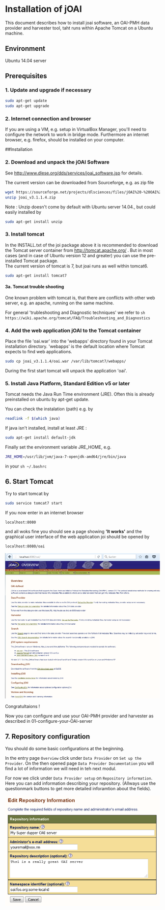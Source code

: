 # Installation of jOAI
This document describes how to install joai software, an OAI-PMH data provider and harvester tool, taht runs within Apache Tomcat on a Ubuntu machine. 

## Environment
Ubuntu 14.04 server

## Prerequisites

### 1. Update and upgrade if necessary
```sh
sudo apt-get update
sudo apt-get upgrade
```
### 2. Internet connection and browser
If you are using a VM, e.g. setup in VirtualBox Manager, you'll need to configure the network to work in bridge mode. Furthermore an internet browser, e.g. firefox, should be installed on your computer.

##Installation

### 2. Download and unpack the jOAI Software
See http://www.dlese.org/dds/services/joai_software.jsp for details.

The current version can be downloaded from Sourceforge, e.g. as zip file

```sh
wget https://sourceforge.net/projects/dlsciences/files/jOAI%20-%20OAI%20Provider_Harvester/v3.1.1.4/joai_v3.1.1.4.zip
unzip joai_v3.1.1.4.zip
```

Note : Unzip doesn't come by default with Ubuntu server 14.04., but could easily installed by
```sh
sudo apt-get install unzip
```

### 3. Install tomcat
In the INSTALL.txt of the joi package above it is recommended to download
the Tomcat server container from http://tomcat.apache.org/ .
But in most cases (and in case of Ubuntu version 12 and greater) you can use the pre-installed Tomcat package.  
The current version of tomcat is 7, but joai runs as well within tomcat6.
```sh
sudo apt-get install tomcat7
```

#### 3a. Tomcat trouble shooting
One known problem with tomcat is, that there are conflicts with other web server, e.g. an apache, running on the same machine.

For general 'trubleshooting and Diagnostic techniques' we refer to
```sh https://wiki.apache.org/tomcat/FAQ/Troubleshooting_and_Diagnostics ```
<!-- ??
or ask for support at EUDAT help desk ...??? 
-->

### 4. Add the web application jOAI to the Tomcat container
Place the file 'oai.war' into the 'webapps' directory found in your Tomcat installation directory. 'webapps' is the default location where Tomcat 
expects to find web applications.
```sh
sudo cp joai_v3.1.1.4/oai.war /var/lib/tomcat7/webapps/
```
During the first start tomcat will unpack the application 'oai'.

### 5. Install Java Platform, Standard Edition v5 or later
Tomcat needs the Java Run Time environment (JRE).
Often this is already preinstalled on ubuntu by apt-get update.

You can check the instalation (path) e.g. by 
```sh
readlink -f $(which java)
``` 
If java isn't installed, install at least JRE :
```sh
sudo apt-get install default-jdk
```

Finally set the environment variable JRE_HOME, e.g. 
```sh
JRE_HOME=/usr/lib/jvm/java-7-openjdk-amd64/jre/bin/java
```
in your ```sh ~/.bashrc```

## 6. Start Tomcat 

Try to start tomcat by
```sh
sudo service tomcat7 start
```

If you now enter in an internet browser
```sh
localhost:8080
```
and all woks fine you should see a page showing **'It works'** and the graphical user interface of the web application joi should be opened by 
```sh
localhost:8080/oai
```

<img align="centre" src="img/jOAI_Overview.png" width="800px">

Congratultaions !

Now you can configure and use your OAI-PMH provider and harvester
as described in 01-configure-your-OAI-server

## 7. Repository configuration
You should do some basic configurations at the beginning.

In the entry page `Overview` click under `Data Provider` on `Set up the Provider`. On the then opened page `Data Provider Documentation` you will find a lot of information we will need in teh next modul. 

For now we click under `Data Provider setup` on `Repository information`. Here you can add information describing your repository. (Allways use the questionmark buttons to get more detailed inforamtion about the fields).

<img align="centre" src="img/jOAI_EditRepositoryInfo.png" width="800px">
